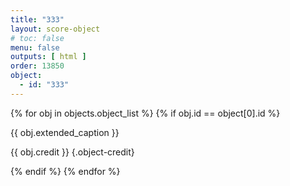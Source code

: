 ```yaml
---
title: "333"
layout: score-object
# toc: false
menu: false
outputs: [ html ]
order: 13850
object:
  - id: "333"
---
```


{% for obj in objects.object_list %}
{% if obj.id == object[0].id %}

{{ obj.extended_caption }}

{{ obj.credit }} {.object-credit}

{% endif %}
{% endfor %}

